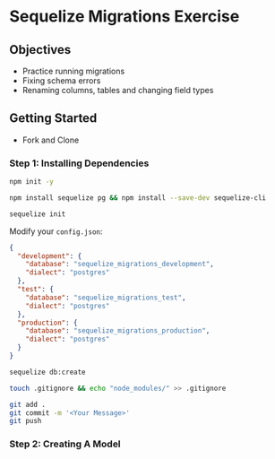 # Sequelize Migrations Exercise

## Objectives

- Practice running migrations
- Fixing schema errors
- Renaming columns, tables and changing field types

## Getting Started

- Fork and Clone

### Step 1: Installing Dependencies

```sh
npm init -y
```

```sh
npm install sequelize pg && npm install --save-dev sequelize-cli
```

```sh
sequelize init
```

Modify your `config.json`:

```json
{
  "development": {
    "database": "sequelize_migrations_development",
    "dialect": "postgres"
  },
  "test": {
    "database": "sequelize_migrations_test",
    "dialect": "postgres"
  },
  "production": {
    "database": "sequelize_migrations_production",
    "dialect": "postgres"
  }
}
```

```sh
sequelize db:create
```

```sh
touch .gitignore && echo "node_modules/" >> .gitignore
```

```sh
git add .
git commit -m '<Your Message>'
git push
```

### Step 2: Creating A Model

```sh

```
